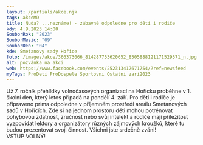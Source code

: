 ```yaml
---
layout: /partials/akce.njk
tags: akceMD
title: Nuda? ...neznáme! - zábavné odpoledne pro děti i rodiče
kdy: 4.9.2023 14:00
SouborRok: "2023"
SouborMesic: "09"
SouborDen: "04"
kde: Smetanovy sady Hořice
foto: /images/akce/366373066_814287753620652_8505888121171529571_n.jpg
alt: pozvánka na akci
web: https://www.facebook.com/events/252313417671754/?ref=newsfeed
myTags: ProDeti ProDospele Sportovni Ostatni zari2023
---
```

<!--StartFragment-->

Už 7. ročník přehlídky volnočasových organizací na Hořicku proběhne v 1. školní den, který letos připadá na pondělí 4. září. Pro děti i rodiče je připraveno prima odpoledne v příjemném prostředí areálu Smetanových sadů v Hořicích. Zde si na jednom prostoru děti mohou potrénovat pohybovou zdatnost, zručnost nebo svůj intelekt a rodiče mají příležitost vyzpovídat lektory a organizátory různých zájmových kroužků, které tu budou prezentovat svoji činnost. Všichni jste srdečně zváni!\
VSTUP VOLNÝ! 

<!--EndFragment-->